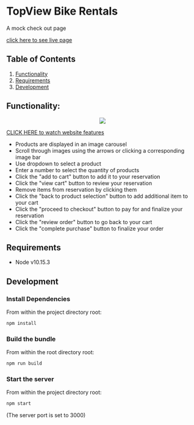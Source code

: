 # TopView Bike Rentals

A mock check out page

[click here to see live page](http://bit.ly/checkout9292019)


## Table of Contents

1. [Functionality](#Functionality)
2. [Requirements](#Requirements)
3. [Development](#Development)




## Functionality: 

<div align="center">
  <a href="https://video.drift.com/v/abXnwYp36co"><img src="https://video.drift.com/v/abXnwYp36co"></a>
</div>

[CLICK HERE to watch website features](https://video.drift.com/v/abXnwYp36co/)

- Products are displayed in an image carousel
- Scroll through images using the arrows or clicking a corresponding image bar
- Use dropdown to select a product
- Enter a number to select the quantity of products 
- Click the "add to cart" button to add it to your reservation
- Click the "view cart" button to review your reservation
- Remove items from reservation by clicking them
- Click the "back to product selection" button to add additional item to your cart
- Click the "proceed to checkout" button to pay for and finalize your reservation
- Click the "review order" button to go back to your cart
- Click the "complete purchase" button to finalize your order

## Requirements
- Node v10.15.3

## Development

### Install Dependencies
From within the project directory root:
```sh
npm install
```

### Build the bundle
From within the root directory root:
```sh
npm run build
```

### Start the server
From within the project directory root:
```sh
npm start
```
(The server port is set to 3000)

